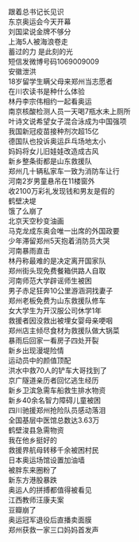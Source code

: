 跟着总书记长见识  
东京奥运会今天开幕  
刘国梁说金牌不够分  
上海5人被海浪卷走  
蓄过的力 是此刻的光  
短信发微博号码1069009009  
安徽泄洪  
18岁留学生瞒父母来郑州当志愿者  
在川农读书是种什么体验  
林丹李宗伟相约一起看奥运  
南京核酸检测人员一天喝7瓶水未上厕所  
叶诗文说希望女子混合泳成为中国强项  
我国新冠疫苗接种剂次超15亿  
德国队也投诉奥运乒乓场地太小  
妈妈将女儿旧娃娃改造成古风  
新乡整条街都是山东救援队  
郑州几十辆私家车一致为消防车让行  
河南2岁男童悬吊在11楼窗外  
收2100万彩礼发现钱和男友是假的  
鹤壁决堤  
饿了么崩了  
北京天空秒变油画  
马克龙成东奥会唯一出席的外国政要  
少年滞留郑州5天抱着消防员大哭  
河南暴雨直击  
林丹称最难的是决定离开国家队  
郑州街头现免费餐箱供路人自取  
河南师范大学辟谣师生被困  
男子赤足狂奔10公里游涵洞找妻子  
郑州老板免费为山东救援队修车  
女大学生为开汉服公司休学1年  
救援者因没救出被埋女婴母亲哽咽  
郑州店主倾尽食材为救援队做大锅菜  
暴雨后回家一看房子四处开裂  
新乡出现漫堤险情  
运动员中的颜值顶配  
洪水中救70人的铲车大哥找到了  
京广隧道亲历者回忆逃生经历  
新乡卫滨急需车船救生排水物资  
新乡40余名智力障碍儿童被困  
四川驰援郑州抢险队员感动落泪  
全国基层中医馆总数达3.63万  
鹤壁浚县急需物资  
我在他乡挺好的  
救援界航母转移千余被困村民  
日本奥运场馆设置加油墙  
被胖东来圈粉了  
新东方港股暴跌  
奥运人的拼搏都值得被看见  
江西教师汪康夫案  
豆瓣崩了  
奥运冠军退役后直播卖面膜  
郑州获救一家三口妈妈首发声  
